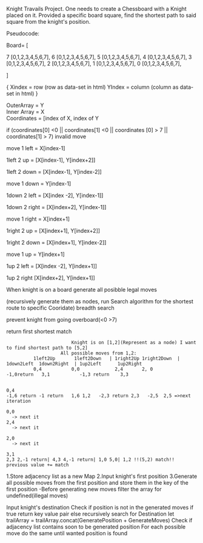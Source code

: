 Knight Travails Project.
One needs to create a Chessboard with a Knight placed on it.
Provided a specific board square, find the shortest path to said square from the knight's position.


Pseudocode:

Board= [
 
7 [0,1,2,3,4,5,6,7],
6 [0,1,2,3,4,5,6,7],
5 [0,1,2,3,4,5,6,7],
4 [0,1,2,3,4,5,6,7],
3 [0,1,2,3,4,5,6,7],
2 [0,1,2,3,4,5,6,7],
1 [0,1,2,3,4,5,6,7],
0 [0,1,2,3,4,5,6,7],

]                      

{ Xindex = row (row as data-set in html)
YIndex = column (column as data-set in html) }
  
  OuterArray = Y      
  Inner Array = X    
  Coordinates = [index of X, index of Y
  
  if (coordinates[0] <0 || coordinates[1] <0 || coordinates [0] > 7 || coordinates[1] > 7) invalid move

move 1 left  = X[index-1] 

  1left 2 up = [X[index-1],   Y[index+2]]
  
  1left 2 down = [X[index-1], Y[index-2]]
  
move 1 down = Y[index-1] 

  1down 2 left = [X[index -2], Y[index-1]]
  
  1down 2 right = [X[index+2], Y[index-1]]
  
move 1 right = X[index+1]

  1right 2 up = [X[index+1], Y[index+2]]
  
  1right 2 down = [X[index+1], Y[index-2]]
  
move 1 up = Y[index+1]

  1up 2 left = [X[index -2], Y[index+1]]
  
  1up 2 right [X[index+2], Y[index+1]]
  



When knight is on a board generate all posibble legal moves 

(recursively generate them as nodes, run Search algorithm for the shortest route to specific Cooridate) breadth search

prevent knight from going overboard(<0 >7)

return first shortest match 


                            Knight is on [1,2](Represent as a node) I want to find shortest path to [5,2]
                        All possible moves from 1,2:
              1left2Up       1left2Down   | 1right2Up 1right2Down  | 1down2Left  1down2Right  | 1up2Left      1up2Right
              0,4           0,0             2,4       2, 0            -1,0return   3,1           -1,3 return    3,3 


    0,4
    -1,6 return -1 return   1,6 1,2   -2,3 return 2,3   -2,5  2,5 =>next iteration
    
    0,0 
      -> next it
    2,4
      -> next it

    2,0
      -> next it
    
    3,1
    2,3 2,-1 return| 4,3 4,-1 return| 1,0 5,0| 1,2 !!(5,2) match!! previous value += match



1.Store adjacency list as a new Map
2.Input knight's first position
3.Generate all possible moves from the first position and store them in 
the key of the first position
  -Before generating new moves filter the array for undefined(illegal moves)

Input knight's destination
Check if position is not in the generated moves
  if true return key value pair 
  else recursively search for Destination
    let trailArray = trailArray.concat(GeneratePosition + GenerateMoves)
  Check if adjacency list contains soon to be generated position
For each possible move do the same until wanted position is found 